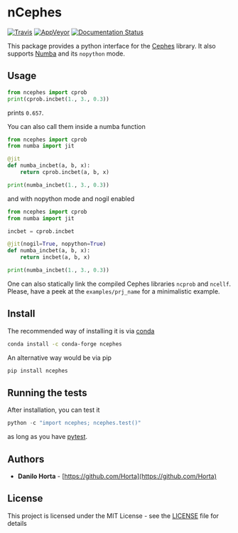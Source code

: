 # nCephes

 [![Travis](https://img.shields.io/travis/limix/ncephes.svg?style=flat-square&label=linux%20%2F%20macos%20build)](https://travis-ci.org/limix/ncephes) [![AppVeyor](https://img.shields.io/appveyor/ci/Horta/ncephes.svg?style=flat-square&label=windows%20build)](https://ci.appveyor.com/project/Horta/ncephes) [![Documentation Status](https://readthedocs.org/projects/ncephes/badge/?style=flat-square&version=latest)](https://ncephes.readthedocs.io/)

This package provides a python interface for the
[Cephes](http://www.netlib.org/cephes/) library.
It also supports [Numba](http://numba.pydata.org) and its ``nopython`` mode.

## Usage

```python
from ncephes import cprob
print(cprob.incbet(1., 3., 0.3))
```

prints ``0.657``.

You can also call them inside a numba function

```python
from ncephes import cprob
from numba import jit

@jit
def numba_incbet(a, b, x):
    return cprob.incbet(a, b, x)

print(numba_incbet(1., 3., 0.3))
```

and with nopython mode and nogil enabled

```python
from ncephes import cprob
from numba import jit

incbet = cprob.incbet

@jit(nogil=True, nopython=True)
def numba_incbet(a, b, x):
    return incbet(a, b, x)

print(numba_incbet(1., 3., 0.3))
```

One can also statically link the compiled Cephes libraries `ncprob` and
`ncellf`. Please, have a peek at the `examples/prj_name` for a minimalistic
example.

## Install

The recommended way of installing it is via
[conda](http://conda.pydata.org/docs/index.html)

```bash
conda install -c conda-forge ncephes
```

An alternative way would be via pip

```bash
pip install ncephes
```

## Running the tests

After installation, you can test it

```python
python -c "import ncephes; ncephes.test()"
```

as long as you have [pytest](http://docs.pytest.org/en/latest/).

## Authors

* **Danilo Horta** - [https://github.com/Horta](https://github.com/Horta)

## License

This project is licensed under the MIT License - see the
[LICENSE](LICENSE) file for details
